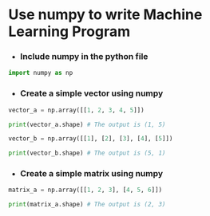 # Use numpy to write Machine Learning Program

* <h3>Include numpy in the python file</h3>
```python
import numpy as np
```
* <h3>Create a simple vector using numpy</h3>
```python
vector_a = np.array([[1, 2, 3, 4, 5]])

print(vector_a.shape) # The output is (1, 5)

vector_b = np.array([[1], [2], [3], [4], [5]])

print(vector_b.shape) # The output is (5, 1)
```

* <h3>Create a simple matrix using numpy</h3>
```python
matrix_a = np.array([[1, 2, 3], [4, 5, 6]])

print(matrix_a.shape) # The output is (2, 3)
```
